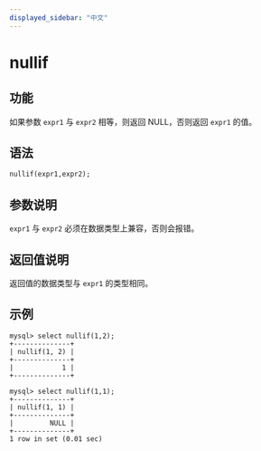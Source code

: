 ```yaml
---
displayed_sidebar: "中文"
---
```


# nullif

## 功能

如果参数 `expr1` 与 `expr2` 相等，则返回 NULL，否则返回 `expr1` 的值。

## 语法

```Haskell
nullif(expr1,expr2);
```

## 参数说明

`expr1` 与 `expr2` 必须在数据类型上兼容，否则会报错。

## 返回值说明

返回值的数据类型与 `expr1` 的类型相同。

## 示例

```Plain Text
mysql> select nullif(1,2);
+--------------+
| nullif(1, 2) |
+--------------+
|            1 |
+--------------+

mysql> select nullif(1,1);
+--------------+
| nullif(1, 1) |
+--------------+
|         NULL |
+--------------+
1 row in set (0.01 sec)
```